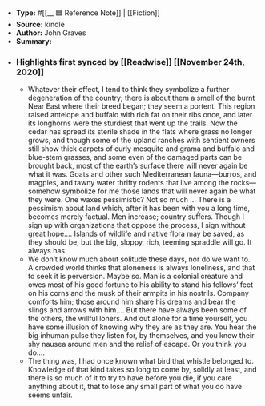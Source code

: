 - **Type:** #[[__ 🟦  Reference Note]] | [[Fiction]]
- **Source:**  kindle
- **Author:** John Graves
- **Summary:**
- ### Highlights first synced by [[Readwise]] [[November 24th, 2020]]
    - Whatever their effect, I tend to think they symbolize a further degeneration of the country; there is about them a smell of the burnt Near East where their breed began; they seem a portent. This region raised antelope and buffalo with rich fat on their ribs once, and later its longhorns were the sturdiest that went up the trails. Now the cedar has spread its sterile shade in the flats where grass no longer grows, and though some of the upland ranches with sentient owners still show thick carpets of curly mesquite and grama and buffalo and blue-stem grasses, and some even of the damaged parts can be brought back, most of the earth’s surface there will never again be what it was. Goats and other such Mediterranean fauna—burros, and magpies, and tawny water thrifty rodents that live among the rocks—somehow symbolize for me those lands that will never again be what they were. One waxes pessimistic? Not so much … There is a pessimism about land which, after it has been with you a long time, becomes merely factual. Men increase; country suffers. Though I sign up with organizations that oppose the process, I sign without great hope.… Islands of wildlife and native flora may be saved, as they should be, but the big, sloppy, rich, teeming spraddle will go. It always has. 
    - We don’t know much about solitude these days, nor do we want to. A crowded world thinks that aloneness is always loneliness, and that to seek it is perversion. Maybe so. Man is a colonial creature and owes most of his good fortune to his ability to stand his fellows’ feet on his corns and the musk of their armpits in his nostrils. Company comforts him; those around him share his dreams and bear the slings and arrows with him.… But there have always been some of the others, the willful loners. And out alone for a time yourself, you have some illusion of knowing why they are as they are. You hear the big inhuman pulse they listen for, by themselves, and you know their shy nausea around men and the relief of escape. Or you think you do.… 
    - The thing was, I had once known what bird that whistle belonged to. Knowledge of that kind takes so long to come by, solidly at least, and there is so much of it to try to have before you die, if you care anything about it, that to lose any small part of what you do have seems unfair. 
